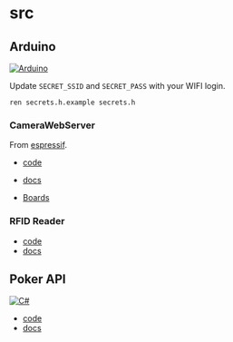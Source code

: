 # src

## Arduino

[![Arduino](https://img.shields.io/badge/-Arduino-00979D?style=for-the-badge&logo=Arduino&logoColor=white)](https://www.arduino.cc/)

Update `SECRET_SSID` and `SECRET_PASS` with your WIFI login.

`ren secrets.h.example secrets.h`

### CameraWebServer

From [espressif](https://github.com/espressif/arduino-esp32/tree/master/libraries/ESP32/examples/Camera/CameraWebServer).

- [code](CameraWebServer/README.md)
- [docs](../docs/CAMERAWEBSERVER.md)

- [Boards](https://raw.githubusercontent.com/espressif/arduino-esp32/gh-pages/package_esp32_index.json)

### RFID Reader

- [code](RFIDReader/README.md)
- [docs](../docs/RFID.md)

## Poker API

[![C#](https://img.shields.io/badge/c%23-%23239120.svg?style=for-the-badge&logo=c-sharp&logoColor=white)](https://docs.microsoft.com/dotnet/csharp/)

- [code](Poker/README.md)
- [docs](../docs/POKER.md)
